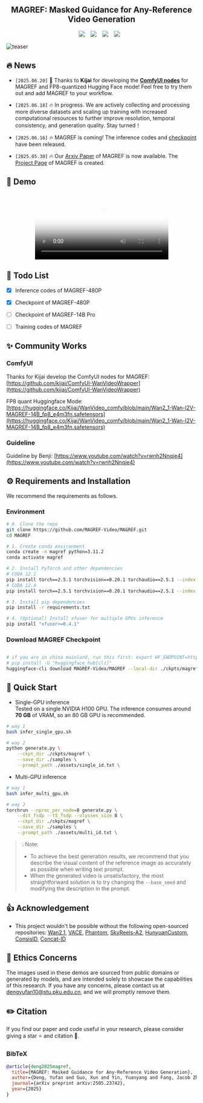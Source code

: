 <div align="center">

## MAGREF: Masked Guidance for Any-Reference Video Generation

<a href="https://arxiv.org/abs/2505.23742"><img src="https://img.shields.io/badge/Arxiv-2505.20292-b31b1b.svg?logo=arXiv"></a> &ensp;
<a href="http://magref-video.github.io/"><img src="https://img.shields.io/static/v1?label=Project&message=Page&color=blue&logo=github-pages"></a> &ensp;
<a href="https://huggingface.co/MAGREF-Video/MAGREF/tree/main"><img src="https://img.shields.io/static/v1?label=%F0%9F%A4%96%20HuggingFace&message=Models&color=green"></a> &ensp;
<a href="https://modelscope.cn/models/MAGREF/magref/files"><img src="https://img.shields.io/static/v1?label=%F0%9F%9A%80%20ModelScope&message=Models&color=brightgreen"></a> &ensp;



</div>





![teaser](./assets/teaser.png)


## 🔥 News
* `[2025.06.20]` 🙏 Thanks to **Kijai** for developing the [**ComfyUI nodes**](https://github.com/kijai/ComfyUI-WanVideoWrapper) for MAGREF and FP8-quantized Hugging Face mode! Feel free to try them out and add MAGREF to your workflow.

* `[2025.06.18]`  🔥 In progress. We are actively collecting and processing more diverse datasets and scaling up training with increased computational resources to further improve resolution, temporal consistency, and generation quality.
 Stay turned！

* `[2025.06.16]`  🔥 MAGREF is coming! The inference codes and [checkpoint](https://huggingface.co/MAGREF-Video/MAGREF/tree/main) have been released.

* `[2025.05.30]`  🔥 Our [Arxiv Paper](https://arxiv.org/abs/2505.23742) of MAGREF is now available.  The [Project Page](https://magref-video.github.io/) of MAGREF is created.

## 🎥 Demo





<div align="center">
  <video src="https://github.com/user-attachments/assets/cb447a53-f753-44ad-b975-d33ebde2a237" width="70%" poster="./assets/video_poster.png"> </video>
</div>

## 📑 Todo List
- [x] Inference codes of MAGREF-480P
- [x] Checkpoint of MAGREF-480P
- [ ] Checkpoint of MAGREF-14B Pro
- [ ] Training codes of MAGREF


## ✨ Community Works
### ComfyUI
Thanks for Kijai develop the ComfyUI nodes for MAGREF:
[https://github.com/kijai/ComfyUI-WanVideoWrapper](https://github.com/kijai/ComfyUI-WanVideoWrapper)

FP8 quant Huggingface Mode: [https://huggingface.co/Kijai/WanVideo_comfy/blob/main/Wan2_1-Wan-I2V-MAGREF-14B_fp8_e4m3fn.safetensors](https://huggingface.co/Kijai/WanVideo_comfy/blob/main/Wan2_1-Wan-I2V-MAGREF-14B_fp8_e4m3fn.safetensors)

### Guideline
Guideline by Benji: [https://www.youtube.com/watch?v=rwnh2Nnqje4](https://www.youtube.com/watch?v=rwnh2Nnqje4)


## ⚙️ Requirements and Installation
We recommend the requirements as follows.

### Environment

```bash
# 0. Clone the repo
git clone https://github.com/MAGREF-Video/MAGREF.git
cd MAGREF

# 1. Create conda environment
conda create -n magref python=3.11.2
conda activate magref

# 2. Install PyTorch and other dependencies
# CUDA 12.1
pip install torch==2.5.1 torchvision==0.20.1 torchaudio==2.5.1 --index-url https://download.pytorch.org/whl/cu121
# CUDA 12.4
pip install torch==2.5.1 torchvision==0.20.1 torchaudio==2.5.1 --index-url https://download.pytorch.org/whl/cu124

# 3. Install pip dependencies
pip install -r requirements.txt

# 4. (Optional) Install xfuser for multiple GPUs inference
pip install "xfuser>=0.4.1"
```


### Download MAGREF Checkpoint

```bash

# if you are in china mainland, run this first: export HF_ENDPOINT=https://hf-mirror.com
# pip install -U "huggingface_hub[cli]"
huggingface-cli download MAGREF-Video/MAGREF --local-dir ./ckpts/magref

```


## 🤗 Quick Start
- Single-GPU inference
<br>Tested on a single NVIDIA H100 GPU.
  The inference consumes around **70 GB** of VRAM, so an 80 GB GPU is recommended.
```bash
# way 1
bash infer_single_gpu.sh

# way 2
python generate.py \
    --ckpt_dir ./ckpts/magref \
    --save_dir ./samples \
    --prompt_path ./assets/single_id.txt \
```

- Multi-GPU inference
```bash
# way 1
bash infer_multi_gpu.sh

# way 2
torchrun --nproc_per_node=8 generate.py \
    --dit_fsdp --t5_fsdp --ulysses_size 8 \
    --ckpt_dir ./ckpts/magref \
    --save_dir ./samples \
    --prompt_path ./assets/multi_id.txt \
```
> 💡Note: 
> * To achieve the best generation results, we recommend that you describe the visual content of the reference image as accurately as possible when writing text prompt.
> * When the generated video is unsatisfactory, the most straightforward solution is to try changing the `--base_seed` and modifying the description in the prompt.


## 👍 Acknowledgement

* This project wouldn't be possible without the following open-sourced repositories: [Wan2.1](https://github.com/Wan-Video/Wan2.1), [VACE](https://github.com/ali-vilab/VACE), [Phantom](https://github.com/Phantom-video/Phantom), [SkyReels-A2](https://github.com/SkyworkAI/SkyReels-A2), [HunyuanCustom](https://github.com/Tencent-Hunyuan/HunyuanCustom), [ConsisID](https://github.com/PKU-YuanGroup/ConsisID), [Concat-ID](https://github.com/ML-GSAI/Concat-ID)

## 📧 Ethics Concerns
The images used in these demos are sourced from public domains or generated by models, and are intended solely to showcase the capabilities of this research. If you have any concerns, please contact us at dengyufan10@stu.pku.edu.cn, and we will promptly remove them.

## ✏️ Citation

If you find our paper and code useful in your research, please consider giving a star :star: and citation :pencil:.

### BibTeX
```bibtex
@article{deng2025magref,
  title={MAGREF: Masked Guidance for Any-Reference Video Generation},
  author={Deng, Yufan and Guo, Xun and Yin, Yuanyang and Fang, Jacob Zhiyuan and Yang, Yiding and Wang, Yizhi and Yuan, Shenghai and Wang, Angtian and Liu, Bo and Huang, Haibin and others},
  journal={arXiv preprint arXiv:2505.23742},
  year={2025}
}
```
